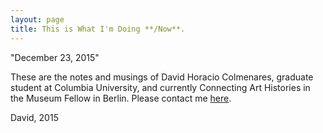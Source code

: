 ```yaml
---
layout: page
title: This is What I'm Doing **/Now**.
---
```


<p class="message">
  "December 23, 2015"
</p>

These are the notes and musings of David Horacio Colmenares, graduate student at Columbia University, and currently Connecting Art Histories in the Museum Fellow in Berlin. Please contact me [here](http://academia.edu).

David, 2015